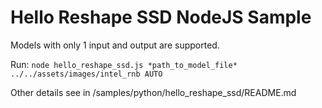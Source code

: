 # Hello Reshape SSD NodeJS Sample

Models with only 1 input and output are supported.

Run:
`node hello_reshape_ssd.js *path_to_model_file* ../../assets/images/intel_rnb AUTO`

Other details see in /samples/python/hello_reshape_ssd/README.md
